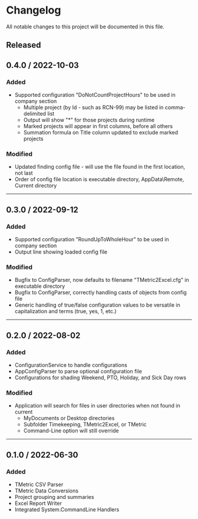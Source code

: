 # Changelog

All notable changes to this project will be documented in this file.


## Released

## 0.4.0 / 2022-10-03

### Added
- Supported configuration "DoNotCountProjectHours" to be used in company section
  - Multiple project (by Id - such as RCN-99) may be listed in comma-delimited list
  - Output will show "*" for those projects during runtime
  - Marked projects will appear in first columns, before all others
  - Summation formula on Title column updated to exclude marked projects

### Modified
- Updated finding config file - will use the file found in the first location, not last
- Order of config file location is executable directory, AppData\Remote, Current directory

- - - - 
## 0.3.0 / 2022-09-12

### Added
- Supported configuration "RoundUpToWholeHour" to be used in company section
- Output line showing loaded config file

### Modified
- Bugfix to ConfigParser, now defaults to filename "TMetric2Excel.cfg" in executable directory
- Bugfix to ConfigParser, correctly handling casts of objects from config file
- Generic handling of true/false configuration values to be versatile in capitalization and terms (true, yes, 1, etc.)

- - - - 
## 0.2.0 / 2022-08-02

### Added
- ConfigurationService to handle configurations
- AppConfigParser to parse optional configuration file
- Configurations for shading Weekend, PTO, Holiday, and Sick Day rows

### Modified
- Application will search for files in user directories when not found in current 
    - MyDocuments or Desktop directories
    - Subfolder Timekeeping, TMetric2Excel, or TMetric
    - Command-Line option will still override

- - - - 
## 0.1.0 / 2022-06-30

### Added
- TMetric CSV Parser
- TMetric Data Conversions
- Project grouping and summaries
- Excel Report Writer
- Integrated System.CommandLine Handlers

